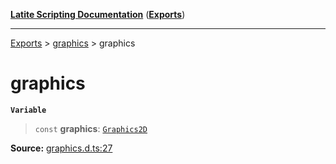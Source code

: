 [**Latite Scripting Documentation**](../../README.md) ([**Exports**](../../exports.md))

---

[Exports](../../exports.md) > [graphics](../index.md) > graphics

# graphics

**`Variable`**

> `const` **graphics**: [`Graphics2D`](../interfaces/interface.Graphics2D.md)

**Source:** [graphics.d.ts:27](https://github.com/LatiteScripting/latitescripting.github.io/blob/5231c68/definitions/graphics.d.ts#L27)
